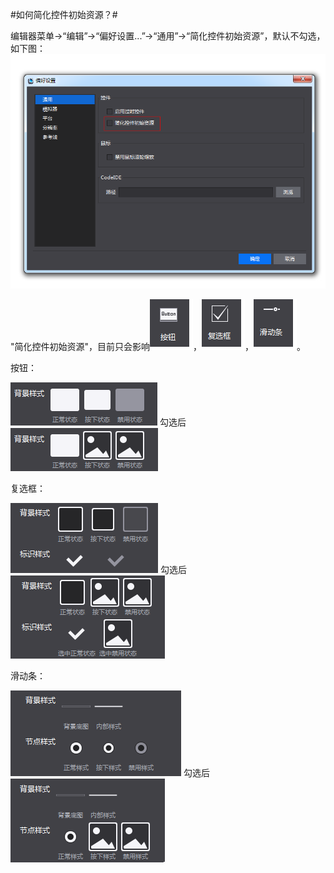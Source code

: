 #如何简化控件初始资源？#

编辑器菜单->“编辑”->“偏好设置...”->“通用”->“简化控件初始资源”，默认不勾选，如下图：
&emsp;&emsp;![image](res/image0001.png)

"简化控件初始资源"，目前只会影响![image](res/image0002.png)，![image](res/image0003.png)，![image](res/image0004.png)。

按钮：

  ![image](res/image0005.png)  勾选后  ![image](res/image0008.png)

复选框：

  ![image](res/image0006.png)  勾选后  ![image](res/image0009.png)


滑动条：

  ![image](res/image0007.png)  勾选后  ![image](res/image0010.png)
  




